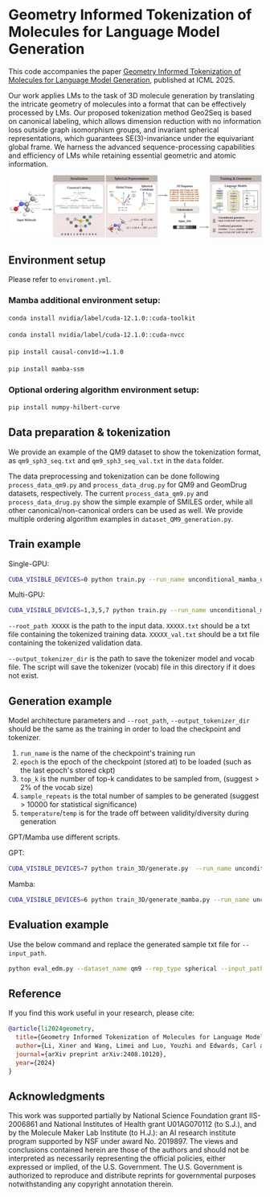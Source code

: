 # Geometry Informed Tokenization of Molecules for Language Model Generation

This code accompanies the paper [Geometry Informed Tokenization of Molecules for Language Model Generation](https://arxiv.org/abs/2408.10120), published at ICML 2025.

Our work applies LMs to the task of 3D molecule generation by translating the intricate geometry of molecules into a format that can be effectively processed by LMs. 
Our proposed tokenization method Geo2Seq is based on canonical labeling, which allows dimension reduction with no information loss outside graph isomorphism groups, and invariant spherical representations, which guarantees SE(3)-invariance under the equivariant global frame.
We harness the advanced sequence-processing capabilities and efficiency of LMs while retaining essential geometric and atomic information.

![image](./media/framework.png)

## Environment setup
Please refer to `enviroment.yml`.

### Mamba additional environment setup:

```bash
conda install nvidia/label/cuda-12.1.0::cuda-toolkit

conda install nvidia/label/cuda-12.1.0::cuda-nvcc

pip install causal-conv1d>=1.1.0

pip install mamba-ssm
```

### Optional ordering algorithm environment setup:
```bash
pip install numpy-hilbert-curve
```

## Data preparation & tokenization

We provide an example of the QM9 dataset to show the tokenization format, as `qm9_sph3_seq.txt` and `qm9_sph3_seq_val.txt` in the `data` folder.

The data preprocessing and tokenization can be done following `process_data_qm9.py` and `process_data_drug.py` for QM9 and GeomDrug datasets, respectively. 
The current `process_data_qm9.py` and `process_data_drug.py` show the simple example of SMILES order, while all other canonical/non-canonical orders can be used as well. We provide multiple ordering algorithm examples in `dataset_QM9_generation.py`. 

## Train example

Single-GPU:
```bash
CUDA_VISIBLE_DEVICES=0 python train.py --run_name unconditional_mamba_qm9 --batch_size 32 --num_props 0 --max_epochs 250 --model mamba --n_layer 24 --root_path qm9_sph3_seq --output_tokenizer_dir qm9_sph3_seq/tokenizer
```

Multi-GPU:
```bash
CUDA_VISIBLE_DEVICES=1,3,5,7 python train.py --run_name unconditional_mamba_drug --batch_size 32 --num_props 0 --max_epochs 45 --root_path XXXXX_seq --output_tokenizer_dir XXXXX/tokenizer --model mamba --n_layer 32 --max_len 750 --save_start_epoch 5 --save_interval_epoch 5 --dist
```

`--root_path XXXXX` is the path to the input data. `XXXXX.txt` should be a txt file containing the tokenized training data. `XXXXX_val.txt` should be a txt file containing the tokenized validation data.

`--output_tokenizer_dir` is the path to save the tokenizer model and vocab file. The script will save the tokenizer (vocab) file in this directory if it does not exist.

## Generation example

Model architecture parameters and `--root_path`, `--output_tokenizer_dir` should be the same as the training in order to load the checkpoint and tokenizer.
1. `run_name` is the name of the checkpoint's training run
2. `epoch` is the epoch of the checkpoint (stored at) to be loaded (such as the last epoch's stored ckpt) 
3. `top_k` is the number of top-k candidates to be sampled from, (suggest > 2% of the vocab size) 
4. `sample_repeats` is the total number of samples to be generated (suggest > 10000 for statistical significance)
5. `temperature`/`temp` is for the trade off between validity/diversity during generation

GPT/Mamba use different scripts.

GPT:
```bash
CUDA_VISIBLE_DEVICES=7 python train_3D/generate.py  --run_name unconditional_gpt_qm9 --batch_size 80 --num_props 0 --root_path XXXXX_seq --output_tokenizer_dir XXXXX/tokenizer --n_layer 12 --max_len 512 --epoch 200 --top_k 50 --temp 0.7 --sample_repeats 10000
```
Mamba:
```bash
CUDA_VISIBLE_DEVICES=6 python train_3D/generate_mamba.py --run_name unconditional_mamba_qm9 --batch_size 80 --num_props 0 --root_path XXXXX_seq --output_tokenizer_dir XXXXX/tokenizer --model mamba --n_layer 24 --max_len 512 --epoch 200 --topk 50 --temperature 0.7 --repeats 10000
```

## Evaluation example

Use the below command and replace the generated sample txt file for `--input_path`.

```bash
python eval_edm.py --dataset_name qm9 --rep_type spherical --input_path generated_samples_unconditional_qm9_ep200_top50_temp0.7.txt
```

## Reference

If you find this work useful in your research, please cite:

```bibtex
@article{li2024geometry,
  title={Geometry Informed Tokenization of Molecules for Language Model Generation},
  author={Li, Xiner and Wang, Limei and Luo, Youzhi and Edwards, Carl and Gui, Shurui and Lin, Yuchao and Ji, Heng and Ji, Shuiwang},
  journal={arXiv preprint arXiv:2408.10120},
  year={2024}
}
```  

## Acknowledgments

This work was supported partially by National Science Foundation grant IIS-2006861 and National Institutes of Health grant U01AG070112 (to S.J.), and by the Molecule Maker Lab Institute (to H.J.): an AI research institute program supported by NSF under award No. 2019897. The views and conclusions contained herein are those of the authors and should not be interpreted as necessarily representing the official policies, either expressed or implied, of the U.S. Government. The U.S. Government is authorized to reproduce and distribute reprints for governmental purposes notwithstanding any copyright annotation therein.
